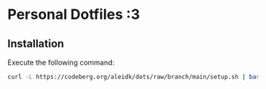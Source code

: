 # Personal Dotfiles :3

## Installation

Execute the following command:

```bash
curl -L https://codeberg.org/aleidk/dots/raw/branch/main/setup.sh | bash
```
